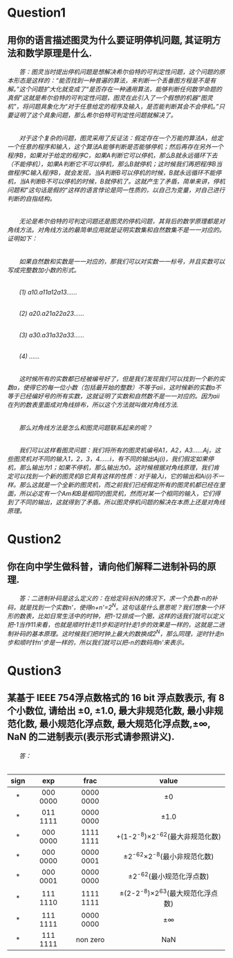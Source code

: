 #  **Question1**
## 用你的语言描述图灵为什么要证明停机问题, 其证明方法和数学原理是什么.
###### &#160; &#160; &#160; &#160;答：图灵当时提出停机问题是想解决希尔伯特的可判定性问题，这个问题的原本形态是这样的：“能否找到一种普遍的算法，来判断一个丢番图方程是不是有解。”这个问题扩大化就变成了“是否存在一种通用算法，能够判断任何数学命题的真假”这就是希尔伯特的可判定性问题，图灵在此引入了一个假想的机器“图灵机”，将问题具象化为“对于任意给定的程序及输入，是否能判断其会不会停机。”只要证明了这个具象问题，那么希尔伯特可判定性问题就解决了。
###### &#160; &#160; &#160; &#160;对于这个复杂的问题，图灵采用了反证法：假定存在一个万能的算法A，给定一个任意的程序和输入，这个算法A能够判断是否能够停机；然后再存在另外一个程序B，如果对于给定的程序C，如果A判断它可以停机，那么B就永远循环下去（不能停机），如果A判断它不可以停机，那么B就停机；这时候我们再把程序B当做程序C输入程序B，就会发现，当A判断B可以停机的时候，B就永远循环不能停机，当A判断B不可以停机的时候，B就停机了。这就产生了矛盾，简单来讲，停机问题和”这句话是假的“这样的语言悖论是同一性质的，以自己为变量，对自己进行判断的自指结构。 
###### &#160; &#160; &#160; &#160;无论是希尔伯特的可判定问题还是图灵的停机问题，其背后的数学原理都是对角线方法。对角线方法的最简单应用就是证明实数集和自然数集不是一一对应的。证明如下：
###### &#160; &#160; &#160; &#160;_如果自然数和实数是一一对应的，那我们可以对实数一一标号，并且实数可以写成完整数加小数的形式。_
###### &#160; &#160; &#160; &#160;_(1) a10.a11a12a13……_
###### &#160; &#160; &#160; &#160;_(2) a20.a21a22a23……_
###### &#160; &#160; &#160; &#160;_(3) a30.a31a32a33……_
###### &#160; &#160; &#160; &#160;_(4) ……_
###### &#160; &#160; &#160; &#160;_这时候所有的实数都已经被编号好了，但是我们发现我们可以找到一个新的实数a，使得它的每一位小数（包括最开始的整数）不等于aii，这时候新的实数a不等于已经编好号的所有实数，这就证明了实数和自然数不是一一对应的。因为aii在列的数表里面成对角线排布，所以这个方法就叫做对角线方法._
###### &#160; &#160; &#160; &#160;那么对角线方法是怎么和图灵问题联系起来的呢？
###### &#160; &#160; &#160; &#160;_我们可以这样看图灵问题：我们将所有的图灵机编号A1，A2，A3……Aj，这些图灵机对不同的输入1，2，3，4……i，有不同的输出Aj(i)，我们假定如果停机，那么输出为1；如果不停机，那么输出为0。这时候根据对角线原理，我们肯定可以找到一个新的图灵机B它具有这样的性质：对于输入i，它的输出和Ai(i)不一样。那么这就是一个全新的图灵机，而之前我们已经假定所有的图灵机都已经在里面，所以必定有一个Am和B是相同的图灵机，然而对某一个相同的输入，它们得到了不同的输出，这就得到了矛盾。所以图灵停机问题的解决在本质上还是对角线原理。_
# **Qustion2**
## 你在向中学生做科普，请向他们解释二进制补码的原理.
###### &#160; &#160; &#160; &#160;答：二进制补码是这么定义的：在给定码长N的情况下，求一个负数-n的补码，就是找到一个实数n'，使得n+n'=2<sup>N</sup>。这句话是什么意思呢？我们想象一个环形的数表，比如日常生活中的时钟，把1-12排成一个圈，这样的话我们就可以定义把-1当作11来看，也就是顺时针走11步和逆时针走1步的效果是一样的，这就是二进制补码的基本原理。这时候我们把时钟上最大的数换成2<sup>N</sup>，那么同理，逆时针走n步和顺时针n'步是一样的，所以我们就可以把-n的数码用n'来表示。
# **Qustion3**
## 某基于 IEEE 754浮点数格式的 16 bit 浮点数表示, 有 8 个小数位, 请给出 ±0, ±1.0, 最大非规范化数, 最小非规范化数, 最小规范化浮点数, 最大规范化浮点数,±∞, NaN 的二进制表示(表示形式请参照讲义).
###### &#160; &#160; &#160; &#160;答：
|sign | exp |  frac| value |
| :-:| :-: |:-: | :-:|
|* |000 0000 | 0000 0000|±0| 
| * |011 1111  |0000 0000|±1.0 |
|  *|000 0000 |1111 1111 |+(1-2<sup>-8</sup>)×2<sup>-62</sup>(最大非规范化数)|
| * | 000 0000| 0000 0001|±2<sup>-62</sup>×2<sup>-8</sup>(最小非规范化数)|
| * |000 0001 | 0000 0000|±2<sup>-62</sup>(最小规范化浮点数)|
| * |111 1110 | 1111 1111|±(2-2<sup>-8</sup>)×2<sup>63</sup>(最大规范化浮点数)|
| * |111 1111 |0000 0000 |±∞|
| * | 111 1111| non zero|NaN|
